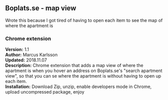 <html>
    <head>
    </head>
    <body>
        <h2>Boplats.se - map view</h2>
        <div>Wrote this because I got tired of having to open each item to see the map of where the apartment is</div>
        <h3>Chrome extension</h3>
        <div><b>Version:</b> 1.1</div>
        <div><b>Author:</b> Marcus Karlsson</div>
        <div><b>Updated:</b> 2018.11.07</div>
        <div><b>Description:</b> Chrome extension that adds a map view of where the apartment is when you hover an address on Boplats.se's "search apartment view", so that you can se where the apartment is without having to open up each item.</div>
        <div><b>Installation:</b> Download Zip, unzip, enable developers mode in Chrome, upload uncompressed package, enjoy</div>
    </body>
</html>
